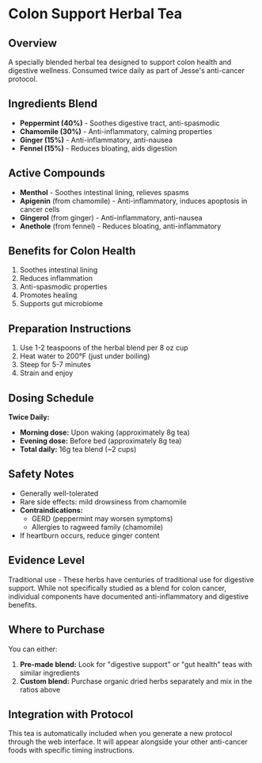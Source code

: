 # Colon Support Herbal Tea

## Overview
A specially blended herbal tea designed to support colon health and digestive wellness. Consumed twice daily as part of Jesse's anti-cancer protocol.

## Ingredients Blend
- **Peppermint (40%)** - Soothes digestive tract, anti-spasmodic
- **Chamomile (30%)** - Anti-inflammatory, calming properties
- **Ginger (15%)** - Anti-inflammatory, anti-nausea
- **Fennel (15%)** - Reduces bloating, aids digestion

## Active Compounds
- **Menthol** - Soothes intestinal lining, relieves spasms
- **Apigenin** (from chamomile) - Anti-inflammatory, induces apoptosis in cancer cells
- **Gingerol** (from ginger) - Anti-inflammatory, anti-nausea
- **Anethole** (from fennel) - Reduces bloating, anti-inflammatory

## Benefits for Colon Health
1. Soothes intestinal lining
2. Reduces inflammation
3. Anti-spasmodic properties
4. Promotes healing
5. Supports gut microbiome

## Preparation Instructions
1. Use 1-2 teaspoons of the herbal blend per 8 oz cup
2. Heat water to 200°F (just under boiling)
3. Steep for 5-7 minutes
4. Strain and enjoy

## Dosing Schedule
**Twice Daily:**
- **Morning dose:** Upon waking (approximately 8g tea)
- **Evening dose:** Before bed (approximately 8g tea)
- **Total daily:** 16g tea blend (~2 cups)

## Safety Notes
- Generally well-tolerated
- Rare side effects: mild drowsiness from chamomile
- **Contraindications:**
  - GERD (peppermint may worsen symptoms)
  - Allergies to ragweed family (chamomile)
- If heartburn occurs, reduce ginger content

## Evidence Level
Traditional use - These herbs have centuries of traditional use for digestive support. While not specifically studied as a blend for colon cancer, individual components have documented anti-inflammatory and digestive benefits.

## Where to Purchase
You can either:
1. **Pre-made blend:** Look for "digestive support" or "gut health" teas with similar ingredients
2. **Custom blend:** Purchase organic dried herbs separately and mix in the ratios above

## Integration with Protocol
This tea is automatically included when you generate a new protocol through the web interface. It will appear alongside your other anti-cancer foods with specific timing instructions.
